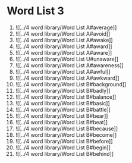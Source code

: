 # Word List 3

1. ![[../4 word library/Word List A#average]]
2. ![[../4 word library/Word List A#avoid]]
3. ![[../4 word library/Word List A#awake]]
4. ![[../4 word library/Word List A#award]]
5. ![[../4 word library/Word List A#aware]]
6. ![[../4 word library/Word List U#unaware]]
7. ![[../4 word library/Word List A#awareness]]
8. ![[../4 word library/Word List A#awful]]
9. ![[../4 word library/Word List A#awkward]]
10. ![[../4 word library/Word List B#background]]
11. ![[../4 word library/Word List B#badly]]
12. ![[../4 word library/Word List B#balance]]
13. ![[../4 word library/Word List B#basic]]
14. ![[../4 word library/Word List B#battle]]
15. ![[../4 word library/Word List B#bear]]
16. ![[../4 word library/Word List B#beat]]
17. ![[../4 word library/Word List B#because]]
18. ![[../4 word library/Word List B#become]]
19. ![[../4 word library/Word List B#before]]
20. ![[../4 word library/Word List B#begin]]
21. ![[../4 word library/Word List B#behind]]